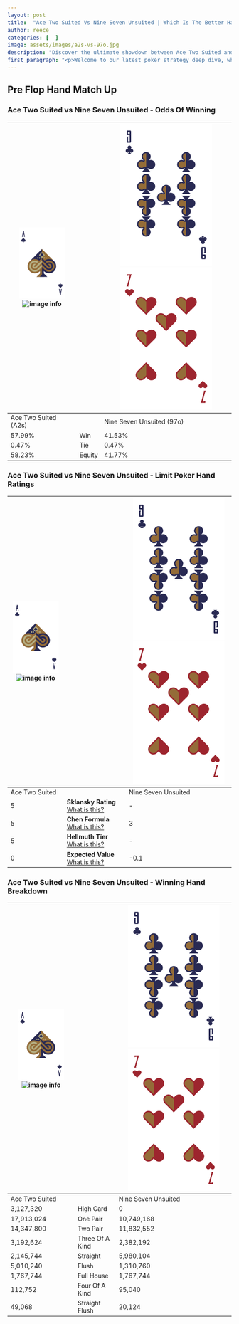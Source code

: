 ```yaml
---
layout: post
title:  "Ace Two Suited Vs Nine Seven Unsuited | Which Is The Better Hand In Poker? A Complete Guide"
author: reece
categories: [  ]
image: assets/images/a2s-vs-97o.jpg
description: "Discover the ultimate showdown between Ace Two Suited and Nine Seven Unsuited in poker! Uncover the odds, strategies, and scenarios where one hand triumphs over the other. Get ready to up your poker game with this thrilling analysis."
first_paragraph: "<p>Welcome to our latest poker strategy deep dive, where we're pitting two distinct hands against each other in a high-stakes showdown: Ace Two Suited vs Nine Seven Unsuited.</p><p>In the dynamic world of poker, every decision counts, and knowing which hand holds the upper hand is key to your success at the table.</p><p>In this article, we'll dissect these two hands, explore the scenarios where one dominates the other, and equip you with the knowledge to make strategic choices that can tip the odds in your favor.</p><p>Get ready to unravel the intriguing dynamics of these poker hands and elevate your game to new heights.</p>"
---
```




[comment]: # (sp0)

## Pre Flop Hand Match Up

<div class="table hand-ratings" markdown="1"> 



### Ace Two Suited vs Nine Seven Unsuited - Odds Of Winning


    
| ![image info](assets/images/hand1/A.png) ![image info](assets/images/hand1/2s.png) |  | ![image info](assets/images/hand2/9.png) ![image info](assets/images/hand2/7o.png) |
| -------- | -------- | -------- |
| Ace Two Suited (A2s) |  | Nine Seven Unsuited (97o) |
| 57.99% | Win | 41.53% |
| 0.47% | Tie | 0.47% |
| 58.23% | Equity | 41.77% |




[comment]: # (sp1)



### Ace Two Suited vs Nine Seven Unsuited - Limit Poker Hand Ratings


    
| ![image info](assets/images/hand1/A.png) ![image info](assets/images/hand1/2s.png) |  | ![image info](assets/images/hand2/9.png) ![image info](assets/images/hand2/7o.png) |
| -------- | -------- | -------- |
| Ace Two Suited |  | Nine Seven Unsuited |
| 5 | **Sklansky Rating** [What is this?](/sklansky-rating-explained) | - |
| 5 | **Chen Formula** [What is this?](/chen-formula-explained) | 3 |
| 5 | **Hellmuth Tier** [What is this?](/Hellmuth-tier-explained) | - |
| 0 | **Expected Value** [What is this?](/expected-value-explained) | -0.1 |




[comment]: # (sp2)



### Ace Two Suited vs Nine Seven Unsuited - Winning Hand Breakdown


    
| ![image info](assets/images/hand1/A.png) ![image info](assets/images/hand1/2s.png) |  | ![image info](assets/images/hand2/9.png) ![image info](assets/images/hand2/7o.png) |
| -------- | -------- | -------- |
| Ace Two Suited |  | Nine Seven Unsuited |
| 3,127,320 | High Card | 0 |
| 17,913,024 | One Pair | 10,749,168 |
| 14,347,800 | Two Pair | 11,832,552 |
| 3,192,624 | Three Of A Kind | 2,382,192 |
| 2,145,744 | Straight | 5,980,104 |
| 5,010,240 | Flush | 1,310,760 |
| 1,767,744 | Full House | 1,767,744 |
| 112,752 | Four Of A Kind | 95,040 |
| 49,068 | Straight Flush | 20,124 |




[comment]: # (sp3)



</div>

[comment]: # (sp4)



[comment]: # (sp5)

